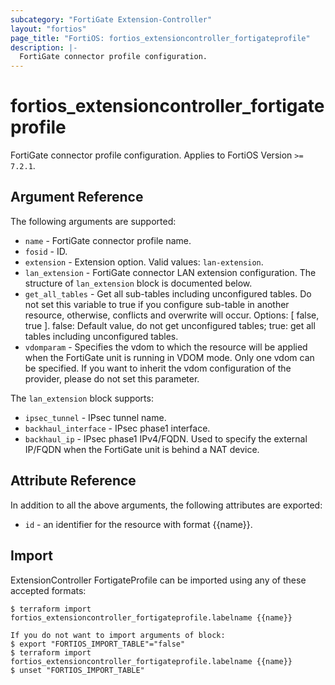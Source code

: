 ```yaml
---
subcategory: "FortiGate Extension-Controller"
layout: "fortios"
page_title: "FortiOS: fortios_extensioncontroller_fortigateprofile"
description: |-
  FortiGate connector profile configuration.
---
```


# fortios_extensioncontroller_fortigateprofile
FortiGate connector profile configuration. Applies to FortiOS Version `>= 7.2.1`.

## Argument Reference

The following arguments are supported:

* `name` - FortiGate connector profile name.
* `fosid` - ID.
* `extension` - Extension option. Valid values: `lan-extension`.
* `lan_extension` - FortiGate connector LAN extension configuration. The structure of `lan_extension` block is documented below.
* `get_all_tables` - Get all sub-tables including unconfigured tables. Do not set this variable to true if you configure sub-table in another resource, otherwise, conflicts and overwrite will occur. Options: [ false, true ]. false: Default value, do not get unconfigured tables; true: get all tables including unconfigured tables. 
* `vdomparam` - Specifies the vdom to which the resource will be applied when the FortiGate unit is running in VDOM mode. Only one vdom can be specified. If you want to inherit the vdom configuration of the provider, please do not set this parameter.

The `lan_extension` block supports:

* `ipsec_tunnel` - IPsec tunnel name.
* `backhaul_interface` - IPsec phase1 interface.
* `backhaul_ip` - IPsec phase1 IPv4/FQDN. Used to specify the external IP/FQDN when the FortiGate unit is behind a NAT device.


## Attribute Reference

In addition to all the above arguments, the following attributes are exported:
* `id` - an identifier for the resource with format {{name}}.

## Import

ExtensionController FortigateProfile can be imported using any of these accepted formats:
```
$ terraform import fortios_extensioncontroller_fortigateprofile.labelname {{name}}

If you do not want to import arguments of block:
$ export "FORTIOS_IMPORT_TABLE"="false"
$ terraform import fortios_extensioncontroller_fortigateprofile.labelname {{name}}
$ unset "FORTIOS_IMPORT_TABLE"
```
